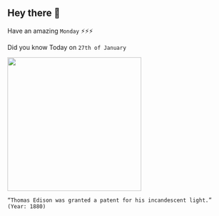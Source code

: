 ## Hey there 👋
Have an amazing `Monday` ⚡⚡⚡

Did you know Today on `27th of January`
 
 [<img src="https://upload.wikimedia.org/wikipedia/commons/thumb/4/45/Light_bulb_Edison_2.jpg/1280px-Light_bulb_Edison_2.jpg" width="300" />](https://www.archives.gov/historical-docs/edisons-light-bulb-patent#:~:text=On%20January%2027%2C%201880%2C%20Thomas,domestic%20use%20of%20electric%20light.) 
 ```
“Thomas Edison was granted a patent for his incandescent light.” (Year: 1880)
```
